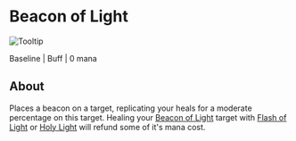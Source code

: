 # Beacon of Light

![Tooltip]()

Baseline | Buff | 0 mana

## About

Places a beacon on a target, replicating your heals for a moderate percentage on this target. Healing your [Beacon of Light](https://www.wowhead.com/spell=53563) target with [Flash of Light](https://www.wowhead.com/spell=19750) or [Holy Light](https://www.wowhead.com/spell=82326) will refund some of it's mana cost.
